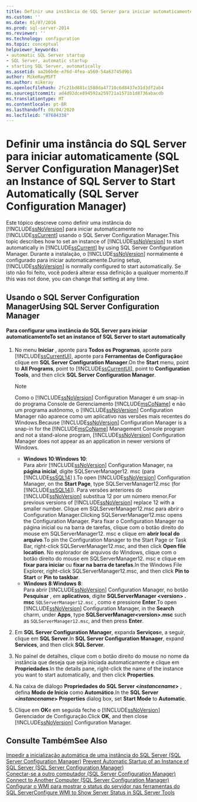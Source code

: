 ```yaml
---
title: Definir uma instância de SQL Server para iniciar automaticamente (SQL Server Configuration Manager) | Microsoft Docs
ms.custom: ''
ms.date: 01/07/2016
ms.prod: sql-server-2014
ms.reviewer: ''
ms.technology: configuration
ms.topic: conceptual
helpviewer_keywords:
- automatic SQL Server startup
- SQL Server, automatic startup
- starting SQL Server, automatically
ms.assetid: aa2b6bde-e76d-4fea-a560-54a63745d9b1
author: MikeRayMSFT
ms.author: mikeray
ms.openlocfilehash: 2fc21bd881c1588da47710c6d8437e31d3df2ab4
ms.sourcegitcommit: ad4d92dce894592a259721a1571b1d8736abacdb
ms.translationtype: MT
ms.contentlocale: pt-BR
ms.lasthandoff: 08/04/2020
ms.locfileid: "87684338"
---
```

# <a name="set-an-instance-of-sql-server-to-start-automatically-sql-server-configuration-manager"></a><span data-ttu-id="b191d-102">Definir uma instância do SQL Server para iniciar automaticamente (SQL Server Configuration Manager)</span><span class="sxs-lookup"><span data-stu-id="b191d-102">Set an Instance of SQL Server to Start Automatically (SQL Server Configuration Manager)</span></span>
  <span data-ttu-id="b191d-103">Este tópico descreve como definir uma instância do [!INCLUDE[ssNoVersion](../../includes/ssnoversion-md.md)] para iniciar automaticamente no [!INCLUDE[ssCurrent](../../includes/sscurrent-md.md)] usando o SQL Server Configuration Manager.</span><span class="sxs-lookup"><span data-stu-id="b191d-103">This topic describes how to set an instance of [!INCLUDE[ssNoVersion](../../includes/ssnoversion-md.md)] to start automatically in [!INCLUDE[ssCurrent](../../includes/sscurrent-md.md)] by using SQL Server Configuration Manager.</span></span> <span data-ttu-id="b191d-104">Durante a instalação, o [!INCLUDE[ssNoVersion](../../includes/ssnoversion-md.md)] normalmente é configurado para iniciar automaticamente.</span><span class="sxs-lookup"><span data-stu-id="b191d-104">During setup, [!INCLUDE[ssNoVersion](../../includes/ssnoversion-md.md)] is normally configured to start automatically.</span></span> <span data-ttu-id="b191d-105">Se isto não foi feito, você poderá alterar essa definição a qualquer momento.</span><span class="sxs-lookup"><span data-stu-id="b191d-105">If this was not done, you can change that setting at any time.</span></span>  
  
##  <a name="using-sql-server-configuration-manager"></a><a name="SSMSProcedure"></a> <span data-ttu-id="b191d-106">Usando o SQL Server Configuration Manager</span><span class="sxs-lookup"><span data-stu-id="b191d-106">Using SQL Server Configuration Manager</span></span>  
  
#### <a name="to-set-an-instance-of-sql-server-to-start-automatically"></a><span data-ttu-id="b191d-107">Para configurar uma instância do SQL Server para iniciar automaticamente</span><span class="sxs-lookup"><span data-stu-id="b191d-107">To set an instance of SQL Server to start automatically</span></span>  
  
1.  <span data-ttu-id="b191d-108">No menu **Iniciar** , aponte para **Todos os Programas**, aponte para [!INCLUDE[ssCurrentUI](../../includes/sscurrentui-md.md)], aponte para **Ferramentas de Configuração**e clique em **SQL Server Configuration Manager**.</span><span class="sxs-lookup"><span data-stu-id="b191d-108">On the **Start** menu, point to **All Programs**, point to [!INCLUDE[ssCurrentUI](../../includes/sscurrentui-md.md)], point to **Configuration Tools**, and then click **SQL Server Configuration Manager**.</span></span>  
  
    > [!NOTE]  
    >  <span data-ttu-id="b191d-109">Como o [!INCLUDE[ssNoVersion](../../includes/ssnoversion-md.md)] Configuration Manager é um snap-in do programa Console de Gerenciamento [!INCLUDE[msCoName](../../includes/msconame-md.md)] e não um programa autônomo, o [!INCLUDE[ssNoVersion](../../includes/ssnoversion-md.md)] Configuration Manager não aparece como um aplicativo nas versões mais recentes do Windows.</span><span class="sxs-lookup"><span data-stu-id="b191d-109">Because [!INCLUDE[ssNoVersion](../../includes/ssnoversion-md.md)] Configuration Manager is a snap-in for the [!INCLUDE[msCoName](../../includes/msconame-md.md)] Management Console program and not a stand-alone program, [!INCLUDE[ssNoVersion](../../includes/ssnoversion-md.md)] Configuration Manager does not appear as an application in newer versions of Windows.</span></span>  
    >   
    >  -   <span data-ttu-id="b191d-110">**Windows 10**:</span><span class="sxs-lookup"><span data-stu-id="b191d-110">**Windows 10**:</span></span>  
    >          <span data-ttu-id="b191d-111">Para abrir [!INCLUDE[ssNoVersion](../../includes/ssnoversion-md.md)] Configuration Manager, na **página inicial**, digite SQLServerManager12. msc (para [!INCLUDE[ssSQL14](../../includes/sssql14-md.md)] ).</span><span class="sxs-lookup"><span data-stu-id="b191d-111">To open [!INCLUDE[ssNoVersion](../../includes/ssnoversion-md.md)] Configuration Manager, on the **Start Page**, type SQLServerManager12.msc (for [!INCLUDE[ssSQL14](../../includes/sssql14-md.md)]).</span></span> <span data-ttu-id="b191d-112">Para versões anteriores do [!INCLUDE[ssNoVersion](../../includes/ssnoversion-md.md)] substitua 12 por um número menor.</span><span class="sxs-lookup"><span data-stu-id="b191d-112">For previous versions of [!INCLUDE[ssNoVersion](../../includes/ssnoversion-md.md)] replace 12 with a smaller number.</span></span> <span data-ttu-id="b191d-113">Clique em SQLServerManager12.msc para abrir o Configuration Manager.</span><span class="sxs-lookup"><span data-stu-id="b191d-113">Clicking SQLServerManager12.msc opens the Configuration Manager.</span></span> <span data-ttu-id="b191d-114">Para fixar o Configuration Manager na página inicial ou na barra de tarefas, clique com o botão direito do mouse em SQLServerManager12. msc e clique em **abrir local do arquivo**.</span><span class="sxs-lookup"><span data-stu-id="b191d-114">To pin the Configuration Manager to the Start Page or Task Bar, right-click SQLServerManager12.msc, and then click **Open file location**.</span></span> <span data-ttu-id="b191d-115">No explorador de arquivos do Windows, clique com o botão direito do mouse em SQLServerManager12. msc e clique em **fixar para iniciar** ou **fixar na barra de tarefas**.</span><span class="sxs-lookup"><span data-stu-id="b191d-115">In the Windows File Explorer, right-click SQLServerManager12.msc, and then click **Pin to Start** or **Pin to taskbar**.</span></span>  
    > -   <span data-ttu-id="b191d-116">**Windows 8**:</span><span class="sxs-lookup"><span data-stu-id="b191d-116">**Windows 8**:</span></span>  
    >          <span data-ttu-id="b191d-117">Para abrir [!INCLUDE[ssNoVersion](../../includes/ssnoversion-md.md)] Configuration Manager, no botão **Pesquisar** , em **aplicativos**, digite **SQLServerManager \<version> . msc** `SQLServerManager12.msc` , como e pressione **Enter**.</span><span class="sxs-lookup"><span data-stu-id="b191d-117">To open [!INCLUDE[ssNoVersion](../../includes/ssnoversion-md.md)] Configuration Manager, in the **Search** charm, under **Apps**, type **SQLServerManager\<version>.msc** such as `SQLServerManager12.msc`, and then press **Enter**.</span></span>  
  
2.  <span data-ttu-id="b191d-118">Em **SQL Server Configuration Manager**, expanda **Serviços**e, a seguir, clique em **SQL Server**.</span><span class="sxs-lookup"><span data-stu-id="b191d-118">In **SQL Server Configuration Manager**, expand **Services**, and then click **SQL Server**.</span></span>  
  
3.  <span data-ttu-id="b191d-119">No painel de detalhes, clique com o botão direito do mouse no nome da instância que deseja que seja iniciada automaticamente e clique em **Propriedades**.</span><span class="sxs-lookup"><span data-stu-id="b191d-119">In the details pane, right-click the name of the instance you want to start automatically, and then click **Properties**.</span></span>  
  
4.  <span data-ttu-id="b191d-120">Na caixa de diálogo **Propriedades do SQL Server \<***instancename***>** , defina **Modo de Início** como **Automático**.</span><span class="sxs-lookup"><span data-stu-id="b191d-120">In the **SQL Server \<***instancename***> Properties** dialog box, set **Start Mode** to **Automatic**.</span></span>  
  
5.  <span data-ttu-id="b191d-121">Clique em **OK**e em seguida feche o [!INCLUDE[ssNoVersion](../../includes/ssnoversion-md.md)] Gerenciador de Configuração.</span><span class="sxs-lookup"><span data-stu-id="b191d-121">Click **OK**, and then close [!INCLUDE[ssNoVersion](../../includes/ssnoversion-md.md)] Configuration Manager.</span></span>  
  
## <a name="see-also"></a><span data-ttu-id="b191d-122">Consulte Também</span><span class="sxs-lookup"><span data-stu-id="b191d-122">See Also</span></span>  
 <span data-ttu-id="b191d-123">[Impedir a inicialização automática de uma instância do SQL Server &#40;SQL Server Configuration Manager&#41;](scm-services-prevent-automatic-startup-of-an-instance.md) </span><span class="sxs-lookup"><span data-stu-id="b191d-123">[Prevent Automatic Startup of an Instance of SQL Server &#40;SQL Server Configuration Manager&#41;](scm-services-prevent-automatic-startup-of-an-instance.md) </span></span>  
 <span data-ttu-id="b191d-124">[Conectar-se a outro computador &#40;SQL Server Configuration Manager&#41;](scm-services-connect-to-another-computer.md) </span><span class="sxs-lookup"><span data-stu-id="b191d-124">[Connect to Another Computer &#40;SQL Server Configuration Manager&#41;](scm-services-connect-to-another-computer.md) </span></span>  
 [<span data-ttu-id="b191d-125">Configurar o WMI para mostrar o status do servidor nas ferramentas do SQL Server</span><span class="sxs-lookup"><span data-stu-id="b191d-125">Configure WMI to Show Server Status in SQL Server Tools</span></span>](../../ssms/configure-wmi-to-show-server-status-in-sql-server-tools.md)  
  
  
